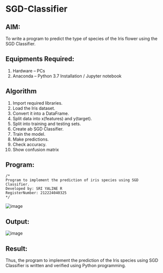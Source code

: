 # SGD-Classifier
## AIM:
To write a program to predict the type of species of the Iris flower using the SGD Classifier.

## Equipments Required:
1. Hardware – PCs
2. Anaconda – Python 3.7 Installation / Jupyter notebook

## Algorithm
 1. Import required libraries.
 2. Load the Iris dataset.
 3. Convert it into a DataFrame.
 4. Split data into x(features) and y(target).
 5. Split into training and testing sets.
 6. Create ab SGD Classifier.
 7. Train the model.
 8. Make predictions.
 9. Check accuracy.
 10. Show confusion matrix
## Program:
```
/*
Program to implement the prediction of iris species using SGD Classifier.
Developed by: SRI YALINE R
RegisterNumber: 212224040325  
*/
```
![image](https://github.com/user-attachments/assets/dd7e67dc-5cc2-4e2e-abf5-7f8ecd129430)


## Output:
![image](https://github.com/user-attachments/assets/348f1b46-deee-4b89-80b8-c54c915a102f)


## Result:
Thus, the program to implement the prediction of the Iris species using SGD Classifier is written and verified using Python programming.

